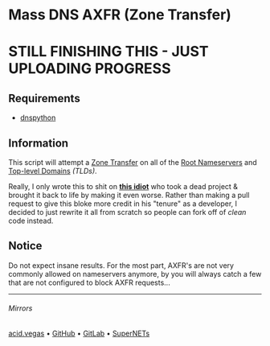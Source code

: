 # Mass DNS AXFR (Zone Transfer)

# STILL FINISHING THIS - JUST UPLOADING PROGRESS

## Requirements
- [dnspython](https://pypi.org/project/dnspython/)

## Information
This script will attempt a [Zone Transfer](https://en.wikipedia.org/wiki/DNS_zone_transfer) on all of the [Root Nameservers](https://en.wikipedia.org/wiki/Root_name_server) and [Top-level Domains](https://en.wikipedia.org/wiki/Top-level_domain) *(TLDs)*.

Really, I only wrote this to shit on **[this idiot](https://github.com/flotwig/TLDR-2/tree/main)** who took a dead project & brought it back to life by making it even worse. Rather than making a pull request to give this bloke more credit in his "tenure" as a developer, I decided to just rewrite it all from scratch so people can fork off of *clean* code instead.

## Notice
Do not expect insane results. For the most part, AXFR's are not very commonly allowed on nameservers anymore, by you will always catch a few that are not configured to block AXFR requests...

___

###### Mirrors
[acid.vegas](https://git.acid.vegas/mdaxfr) • [GitHub](https://github.com/acidvegas/mdaxfr) • [GitLab](https://gitlab.com/acidvegas/mdaxfr) • [SuperNETs](https://git.supernets.org/acidvegas/mdaxfr)

